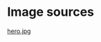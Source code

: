 # Image sources

[hero.jpg](https://www.pexels.com/es-es/foto/cuadro-abstracto-azul-y-blanco-7629493/)
